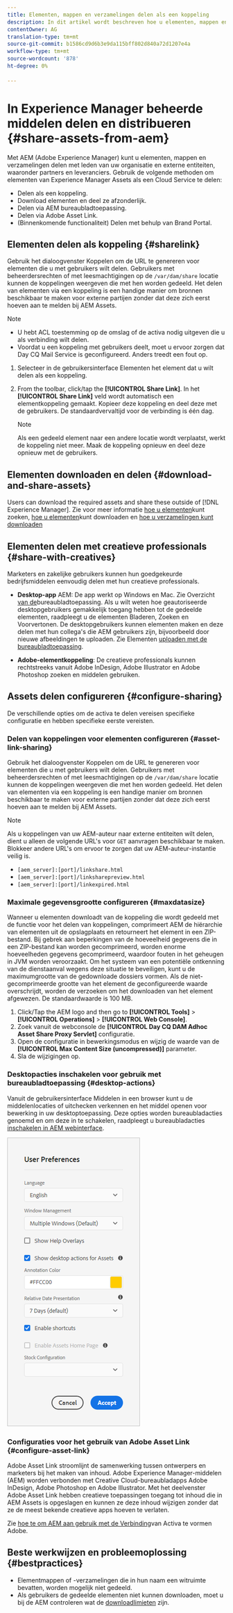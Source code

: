 ```yaml
---
title: Elementen, mappen en verzamelingen delen als een koppeling
description: In dit artikel wordt beschreven hoe u elementen, mappen en verzamelingen als hyperlink deelt binnen Experience Manager Assets.
contentOwner: AG
translation-type: tm+mt
source-git-commit: b1586cd9d6b3e9da115bff802d840a72d1207e4a
workflow-type: tm+mt
source-wordcount: '878'
ht-degree: 0%

---
```



# In Experience Manager beheerde middelen delen en distribueren {#share-assets-from-aem}

Met AEM (Adobe Experience Manager) kunt u elementen, mappen en verzamelingen delen met leden van uw organisatie en externe entiteiten, waaronder partners en leveranciers. Gebruik de volgende methoden om elementen van Experience Manager Assets als een Cloud Service te delen:

* Delen als een koppeling.
* Download elementen en deel ze afzonderlijk.
* Delen via AEM bureaubladtoepassing.
* Delen via Adobe Asset Link.
* (Binnenkomende functionaliteit) Delen met behulp van Brand Portal.

## Elementen delen als koppeling {#sharelink}

Gebruik het dialoogvenster Koppelen om de URL te genereren voor elementen die u met gebruikers wilt delen. Gebruikers met beheerdersrechten of met leesmachtigingen op de `/var/dam/share` locatie kunnen de koppelingen weergeven die met hen worden gedeeld. Het delen van elementen via een koppeling is een handige manier om bronnen beschikbaar te maken voor externe partijen zonder dat deze zich eerst hoeven aan te melden bij AEM Assets.

>[!NOTE]
>
>* U hebt ACL toestemming op de omslag of de activa nodig uitgeven die u als verbinding wilt delen.
>* Voordat u een koppeling met gebruikers deelt, moet u ervoor zorgen dat Day CQ Mail Service is geconfigureerd. Anders treedt een fout op.


1. Selecteer in de gebruikersinterface Elementen het element dat u wilt delen als een koppeling.
1. From the toolbar, click/tap the **[!UICONTROL Share Link]**. In het **[!UICONTROL Share Link]** veld wordt automatisch een elementkoppeling gemaakt. Kopieer deze koppeling en deel deze met de gebruikers. De standaardvervaltijd voor de verbinding is één dag.

   >[!NOTE]
   >
   >Als een gedeeld element naar een andere locatie wordt verplaatst, werkt de koppeling niet meer. Maak de koppeling opnieuw en deel deze opnieuw met de gebruikers.

<!--
## Share assets as a link {#sharelink}

To generate the URL for assets you want to share with users, use the Link Sharing dialog. Users with administrator privileges or with read permissions at `/var/dam/share` location are able to view the links shared with them. Sharing assets through a link is a convenient way of making resources available to external parties without them having to first log in to AEM Assets.

>[!NOTE]
>
>* You need Edit ACL permission on the folder or the asset that you want to share as a link.
>* Before you share a link with users, ensure that Day CQ Mail Service is configured. Otherwise, an error occurs.

1. In the Assets user interface, select the asset to share as a link.
1. From the toolbar, click/tap the **[!UICONTROL Share Link]**.

   An asset link is auto-created in the **[!UICONTROL Share Link]** field. Copy this link and share it with the users. The default expiration time for the link is one day.

   Alternatively, proceed to perform steps 3-7 of this procedure to add email recipients, configure the expiration time for the link, and send it from the dialog.

   >[!NOTE]
   >
   >If a shared asset is moved to a different location, its link stops working. Re-create the link and re-share with the users.

1. From the web console, open the **[!UICONTROL Day CQ Link Externalizer]** configuration and modify the following properties in the **[!UICONTROL Domains]** field with the values mentioned against each:

    * local
    * author
    * publish

   For the local and author properties, provide the URL for the local and author instance respectively. Both local and author properties have the same value if you run a single AEM author instance. For publish, provide the URL for the publish instance.

1. In the email address box of the **[!UICONTROL Link Sharing]** dialog, type the email ID of the user you want to share the link with. You can also share the link with multiple users.

   If the user is a member of your organization, select the user's email ID from the suggested email IDs that appear in the list below the typing area. For an external user, type the complete email ID and then select it from the list.

   To enable emails to be sent out to users, configure the SMTP server details in [Day CQ Mail Service](/help/assets/configure-asset-sharing.md#configmailservice).

   >[!NOTE]
   >
   >If you enter an email ID of a user that is not a member of your organization, the words "External User" are prefixed with the email ID of the user.

1. In the **[!UICONTROL Subject]** box, enter a subject for the asset you want to share.
1. In the **[!UICONTROL Message]** box, enter an optional message.
1. In the **[!UICONTROL Expiration]** field, specify an expiration date and time for the link using the date picker. By default, the expiration date is set for a week from the date you share the link.
1. To let users download the original image along with the renditions, select **[!UICONTROL Allow download of original file]**.

   >[!NOTE]
   >
   >By default, users can only download the renditions of the asset that you share as a link.

1. Click **[!UICONTROL Share]**. A message confirms that the link is shared with the users through an email.
1. To view the shared asset, click/tap the link in the email that is sent to the user. The shared asset is displayed in the **[!UICONTROL Adobe Marketing Cloud]** page.

   To toggle to the list view, click/tap the layout icon in the toolbar.

1. To generate a preview of the asset, click/tap the shared asset. To close the preview and return to the **[!UICONTROL Marketing Cloud]** page, click/tap **[!UICONTROL Back]** in the toolbar. If you have shared a folder, click/tap **[!UICONTROL Parent Folder]** to return to the parent folder.

   >[!NOTE]
   >
   >AEM supports generating the preview of assets of these MIME types: JPG, PNG, GIF, BMP, INDD, PDF, and PPT. You can only download the assets of the other MIME types.

1. To download the shared asset, click/tap **[!UICONTROL Select]** from the toolbar, click/tap the asset, and then click/tap **[!UICONTROL Download]** from the toolbar.
1. To view the assets you shared as links, go to the Assets user interface and click/tap the GlobalNav icon. Choose **[!UICONTROL Navigation]** from the list to display the Navigation pane.
1. From the Navigation pane, choose **[!UICONTROL Shared Links]** to display a list of shared assets.
1. To un-share an asset, select it and tap/click **[!UICONTROL Unshare]** from the toolbar.

A message confirms that you unshared the asset. In addition, the entry for the asset is removed from the list.
-->

## Elementen downloaden en delen {#download-and-share-assets}

Users can download the required assets and share these outside of [!DNL Experience Manager]. Zie voor meer informatie [hoe u elementen](/help/assets/search-assets.md)kunt zoeken, [hoe u elementen](/help/assets/download-assets-from-aem.md)kunt downloaden en [hoe u verzamelingen kunt downloaden](manage-collections.md#download-a-collection)

## Elementen delen met creatieve professionals {#share-with-creatives}

Marketers en zakelijke gebruikers kunnen hun goedgekeurde bedrijfsmiddelen eenvoudig delen met hun creatieve professionals.

* **Desktop-app** AEM: De app werkt op Windows en Mac. Zie Overzicht [van de](https://experienceleague.adobe.com/docs/experience-manager-desktop-app/using/introduction.html)bureaubladtoepassing. Als u wilt weten hoe geautoriseerde desktopgebruikers gemakkelijk toegang hebben tot de gedeelde elementen, raadpleegt u de elementen [](https://experienceleague.adobe.com/docs/experience-manager-desktop-app/using/using.html#browse-search-preview-assets)Bladeren, Zoeken en Voorvertonen. De desktopgebruikers kunnen elementen maken en deze delen met hun collega&#39;s die AEM gebruikers zijn, bijvoorbeeld door nieuwe afbeeldingen te uploaden. Zie Elementen [uploaden met de bureaubladtoepassing](https://experienceleague.adobe.com/docs/experience-manager-desktop-app/using/using.html#upload-and-add-new-assets-to-aem).

* **Adobe-elementkoppeling**: De creatieve professionals kunnen rechtstreeks vanuit Adobe InDesign, Adobe Illustrator en Adobe Photoshop zoeken en middelen gebruiken.

## Assets delen configureren {#configure-sharing}

De verschillende opties om de activa te delen vereisen specifieke configuratie en hebben specifieke eerste vereisten.

### Delen van koppelingen voor elementen configureren {#asset-link-sharing}

<!-- TBD: Web Console is not there so how to configure Day CQ email service? Or is it not required now? -->

Gebruik het dialoogvenster Koppelen om de URL te genereren voor elementen die u met gebruikers wilt delen. Gebruikers met beheerdersrechten of met leesmachtigingen op de `/var/dam/share` locatie kunnen de koppelingen weergeven die met hen worden gedeeld. Het delen van elementen via een koppeling is een handige manier om bronnen beschikbaar te maken voor externe partijen zonder dat deze zich eerst hoeven aan te melden bij AEM Assets.

>[!NOTE]
>
>Als u koppelingen van uw AEM-auteur naar externe entiteiten wilt delen, dient u alleen de volgende URL&#39;s voor `GET` aanvragen beschikbaar te maken. Blokkeer andere URL&#39;s om ervoor te zorgen dat uw AEM-auteur-instantie veilig is.
>* `[aem_server]:[port]/linkshare.html`
>* `[aem_server]:[port]/linksharepreview.html`
>* `[aem_server]:[port]/linkexpired.html`


<!--
## Configure Day CQ mail service {#configmailservice}

Before you can share assets as links, configure the email service.

1. Click or tap the AEM logo, and then navigate to **[!UICONTROL Tools]** &gt; **[!UICONTROL Operations]** &gt; **[!UICONTROL Web Console]**.
1. From the list of services, locate **[!UICONTROL Day CQ Mail Service]**.
1. Click the **[!UICONTROL Edit]** icon beside the service, and configure the following parameters for **Day CQ Mail Service]** with the details mentioned against their names:

    * SMTP server host name: email server host name
    * SMTP server port: email server port
    * SMTP user: email server user name
    * SMTP password: email server password

1. Click/tap **[!UICONTROL Save]**.
-->

### Maximale gegevensgrootte configureren {#maxdatasize}

Wanneer u elementen downloadt van de koppeling die wordt gedeeld met de functie voor het delen van koppelingen, comprimeert AEM de hiërarchie van elementen uit de opslagplaats en retourneert het element in een ZIP-bestand. Bij gebrek aan beperkingen van de hoeveelheid gegevens die in een ZIP-bestand kan worden gecomprimeerd, worden enorme hoeveelheden gegevens gecomprimeerd, waardoor fouten in het geheugen in JVM worden veroorzaakt. Om het systeem van een potentiële ontkenning van de dienstaanval wegens deze situatie te beveiligen, kunt u de maximumgrootte van de gedownloade dossiers vormen. Als de niet-gecomprimeerde grootte van het element de geconfigureerde waarde overschrijdt, worden de verzoeken om het downloaden van het element afgewezen. De standaardwaarde is 100 MB.

1. Click/Tap the AEM logo and then go to **[!UICONTROL Tools]** > **[!UICONTROL Operations]** > **[!UICONTROL Web Console]**.
1. Zoek vanuit de webconsole de **[!UICONTROL Day CQ DAM Adhoc Asset Share Proxy Servlet]** configuratie.
1. Open de configuratie in bewerkingsmodus en wijzig de waarde van de **[!UICONTROL Max Content Size (uncompressed)]** parameter.
1. Sla de wijzigingen op.

<!--
Add content or link about how to configure sharing via BP, DA, AAL, etc.
-->

### Desktopacties inschakelen voor gebruik met bureaubladtoepassing {#desktop-actions}

Vanuit de gebruikersinterface Middelen in een browser kunt u de middelenlocaties of uitchecken verkennen en het middel openen voor bewerking in uw desktoptoepassing. Deze opties worden bureaubladacties genoemd en om deze in te schakelen, raadpleegt u bureaubladacties [inschakelen in AEM webinterface](https://experienceleague.adobe.com/docs/experience-manager-desktop-app/using/using.html#desktopactions-v2).

![Desktophandelingen als sneltoets gebruiken bij het werken met de bureaubladtoepassing](assets/enable_desktop_actions.png)

### Configuraties voor het gebruik van Adobe Asset Link {#configure-asset-link}

Adobe Asset Link stroomlijnt de samenwerking tussen ontwerpers en marketers bij het maken van inhoud. Adobe Experience Manager-middelen (AEM) worden verbonden met Creative Cloud-bureaubladapps Adobe InDesign, Adobe Photoshop en Adobe Illustrator. Met het deelvenster Adobe Asset Link hebben creatieve toepassingen toegang tot inhoud die in AEM Assets is opgeslagen en kunnen ze deze inhoud wijzigen zonder dat ze de meest bekende creatieve apps hoeven te verlaten.

Zie [hoe te om AEM aan gebruik met de Verbinding](https://helpx.adobe.com/enterprise/using/configure-aem-assets-for-asset-link.html)van Activa te vormen Adobe.

## Beste werkwijzen en probleemoplossing {#bestpractices}

* Elementmappen of -verzamelingen die in hun naam een witruimte bevatten, worden mogelijk niet gedeeld.
* Als gebruikers de gedeelde elementen niet kunnen downloaden, moet u bij de AEM controleren wat de [downloadlimieten](#maxdatasize) zijn.

<!--
* If you cannot send email with links to shared assets or if the other users cannot receive your email, check with your AEM administrator if the [email service](/help/assets/configure-asset-sharing.md#configmailservice) is configured or not. 
* If you cannot share assets using link sharing functionality, ensure that you have the appropriate permissions. See [share assets](#sharelink).
-->

<!--
Add content or link about how to share using Brand Portal when it is available on Cloud Service.
-->
